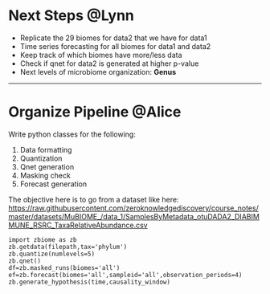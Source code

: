 # Next Steps @Lynn

* Replicate the 29 biomes for data2 that we have for data1
* Time series forecasting for all biomes for data1 and data2
* Keep track of which biomes have more/less data
* Check if qnet for data2 is generated at higher p-value
* Next levels of microbiome organization: **Genus**

---

# Organize Pipeline @Alice

Write python classes for the following: 

1. Data formatting  
2. Quantization
3. Qnet generation
4. Masking check
5. Forecast generation

The objective here is to go from a dataset like here:
https://raw.githubusercontent.com/zeroknowledgediscovery/course_notes/master/datasets/MuBIOME_/data_1/SamplesByMetadata_otuDADA2_DIABIMMUNE_RSRC_TaxaRelativeAbundance.csv

```
import zbiome as zb
zb.getdata(filepath,tax='phylum')
zb.quantize(numlevels=5)
zb.qnet()
df=zb.masked_runs(biomes='all')
ef=zb.forecast(biomes='all',sampleid='all',observation_periods=4)
zb.generate_hypothesis(time,causality_window)
```

